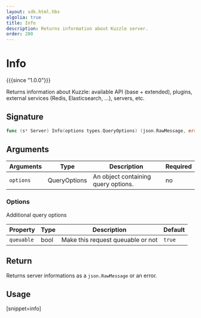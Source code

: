 ```yaml
---
layout: sdk.html.hbs
algolia: true
title: Info
description: Returns information about Kuzzle server.
order: 200
---
```


# Info

{{{since "1.0.0"}}}

Returns information about Kuzzle: available API (base + extended), plugins, external services (Redis, Elasticsearch, ...), servers, etc.

## Signature
```go
func (s* Server) Info(options types.QueryOptions) (json.RawMessage, error)
```
## Arguments

| Arguments | Type   | Description                         | Required |
| --------- | ------ | ----------------------------------- | -------- |
| `options` | QueryOptions | An object containing query options. | no       |

### **Options**

Additional query options

| Property   | Type    | Description                       | Default |
| ---------- | ------- | --------------------------------- | ------- |
| `queuable` | bool | Make this request queuable or not | `true`  |

## Return

Returns server informations as a `json.RawMessage` or an error.

## Usage

[snippet=info]
